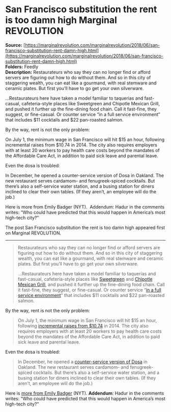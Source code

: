 # San Francisco substitution the rent is too damn high Marginal REVOLUTION

**Source:** [https://marginalrevolution.com/marginalrevolution/2018/06/san-francisco-substitution-rent-damn-high.html](https://marginalrevolution.com/marginalrevolution/2018/06/san-francisco-substitution-rent-damn-high.html)  
**Folders:** Feedly  
**Description:** Restaurateurs who say they can no longer find or afford servers are figuring out how to do without them. And so in this city of staggering wealth, you can eat like a gourmand, with real stemware and ceramic plates. But first you’ll have to go get your own silverware.

…Restaurateurs here have taken a model familiar to taquerias and fast-casual, cafeteria-style places like Sweetgreen and Chipotle Mexican Grill, and pushed it further up the fine-dining food chain. Call it fast-fine, they suggest, or fine-casual. Or counter service “in a full service environment” that includes $11 cocktails and $22 pan-roasted salmon.

By the way, rent is not the only problem:

On July 1, the minimum wage in San Francisco will hit $15 an hour, following incremental raises from $10.74 in 2014. The city also requires employers with at least 20 workers to pay health care costs beyond the mandates of the Affordable Care Act, in addition to paid sick leave and parental leave.

Even the dosa is troubled:

In December, he opened a counter-service version of Dosa in Oakland. The new restaurant serves cardamom- and fenugreek-spiced cocktails. But there’s also a self-service water station, and a busing station for diners inclined to clear their own tables. (If they aren’t, an employee will do the job.)

Here is more from Emily Badger (NYT).  Addendum: Hadur in the comments writes: “Who could have predicted that this would happen in America’s most high-tech city?”

The post San Francisco substitution the rent is too damn high appeared first on Marginal REVOLUTION.


---

<div>
    <blockquote><p>Restaurateurs who say they can no longer find or afford servers are figuring out how to do without them. And so in this city of staggering wealth, you can eat like a gourmand, with real stemware and ceramic plates. But first you’ll have to go get your own silverware.</p>
<p>…Restaurateurs here have taken a model familiar to taquerias and fast-casual, cafeteria-style places like <a href="https://www.sweetgreen.com/">Sweetgreen</a> and <a href="https://www.chipotle.com/">Chipotle Mexican Grill</a>, and pushed it further up the fine-dining food chain. Call it fast-fine, they suggest, or fine-casual. Or counter service “<a href="http://corridorsf.com/about/">in a full service environment</a>” that includes $11 cocktails and $22 pan-roasted salmon.</p></blockquote>
<p>By the way, rent is not the only problem:</p>
<blockquote><p>On July 1, the minimum wage in San Francisco will hit $15 an hour, following <a href="https://sfmayor.org/minimum-wage">incremental raises from $10.74</a> in 2014. The city also requires employers with at least 20 workers to pay health care costs beyond the mandates of the Affordable Care Act, in addition to paid sick leave and parental leave.</p></blockquote>
<p>Even the dosa is troubled:</p>
<blockquote><p>In December, he opened a <a href="https://www.eastbayexpress.com/oakland/dosa-by-dosa-redefines-the-fast-casual-restaurant-with-sleek-design-bountiful-menu/Content?oid=15629704">counter-service version of Dosa</a> in Oakland. The new restaurant serves cardamom- and fenugreek-spiced cocktails. But there’s also a self-service water station, and a busing station for diners inclined to clear their own tables. (If they aren’t, an employee will do the job.)</p></blockquote>
<p>Here is <a href="https://www.nytimes.com/2018/06/25/dining/san-francisco-restaurants-service.html?hpw&amp;rref=food&amp;action=click&amp;pgtype=Homepage&amp;module=well-region&amp;region=bottom-well&amp;WT.nav=bottom-well">more from Emily Badger</a> (NYT).  <strong>Addendum</strong>: Hadur in the comments writes: “Who could have predicted that this would happen in America’s most high-tech city?”</p>

  </div>
  